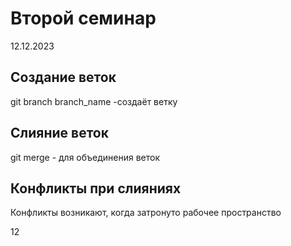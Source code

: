 # Второй семинар
12.12.2023

## Создание веток

git branch branch_name -создаёт ветку

## Слияние веток

git merge - для объединения веток

## Конфликты при слияниях

Конфликты возникают, когда затронуто рабочее пространство

12


